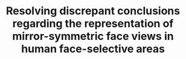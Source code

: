 ---
title: "Resolving discrepant conclusions regarding the representation of mirror-symmetric face views in human face-selective areas"
project_id: 
conf_date: 2023-11-01
conference_id: "SFN_2023"
presenters:
   - fernando_ramirez
   - javier_gonzalez-castillo
   - peter_bandettini
summary: "<p>Viewpoint invariant face recognition is a remarkable feat of the primate visual system. Traditional theories hold that viewpoint is coded by view-selective mechanisms at early visual processing stages and representations become gradually tolerant to viewpoint changes in higher-level visual areas. Newer theories, based on single-neuron monkey electrophysiological recordings, suggest a three-step architecture revealing a sharp transition from a view-tuned to a mirror-symmetric representation before achieving viewpoint invariance at the highest level of the hierarchy. Consistent with traditional theories, human studies combining neuroimaging and multivariate pattern analysis have provided evidence of view-selectivity in early visual cortex. However, contradictory results have been reported in higher-level visual areas regarding the existence in humans of a mirror-symmetric processing stage.<br />
We recently proposed a unifying network model for these observations [Revsine, Gonzalez-Castillo, Merriam, Bandettini, and Ramírez, 2023. BioRxiv, DOI: 10.1101/2023.02.08.527219]. The model shows that low-level feature imbalances among images of lateral and frontal face views would lead to artefactual observations of mirror symmetry at levels of the visual hierarchy where neuronal receptive fields are large and span both visual hemifields. These artefacts emerge gradually along the visual hierarchy and manifest when the Euclidean distance is used as measure of dissimilarity among brain patterns, or the correlation distance is used instead but computed on mean-centered data. Mirror symmetry is not observed with the correlation distance if computed on uncentered data. Here, we provide empirical evidence in support of the predictions made by our model. We conducted pattern analyses of functional MRI data from early visual cortex, lateral occipital cortex, and the occipital and fusiform face areas [from study by Ramírez, Cichy, Allefeld and Haynes, 2014. The neural code for face orientation in the human fusiform face area. J Neurosci. 34:12155-67]. As predicted, we found no mirror symmetry when relying on the correlation distance on uncentered data. We also observed a gradual increase of mirror-symmetry as a function of the location of a brain area along the ventral stream when relying on the Euclidean distance or when the correlation distance was computed on mean-centered data. These observations suggest that reports of mirror-symmetry in humans are an artefact due to signal imbalances across conditions, and call attention to the influence of common analysis choices on inferences about neural coding based on pattern analyses of neuroimaging data.</p>"
file: /assets/presentations/
filename: 
layout: presentation
---